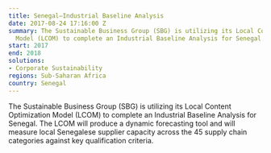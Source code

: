 ```yaml
---
title: Senegal—Industrial Baseline Analysis
date: 2017-08-24 17:16:00 Z
summary: The Sustainable Business Group (SBG) is utilizing its Local Content Optimization
  Model (LCOM) to complete an Industrial Baseline Analysis for Senegal.
start: 2017
end: 2018
solutions:
- Corporate Sustainability
regions: Sub-Saharan Africa
country: Senegal
---
```


The Sustainable Business Group (SBG) is utilizing its Local Content Optimization Model (LCOM) to complete an Industrial Baseline Analysis for Senegal. The LCOM will produce a dynamic forecasting tool and will measure local Senegalese supplier capacity across the 45 supply chain categories against key qualification criteria. 
